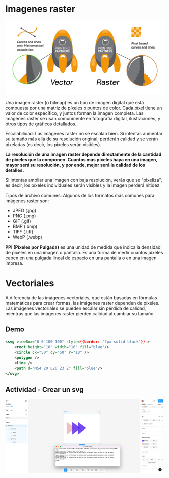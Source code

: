 # Imagenes raster

![Raster vs Vectorial](../../../x-assets/UF1842/raster.vect.png)

Una imagen raster (o bitmap) es un tipo de imagen digital que está compuesta por una matriz de píxeles o puntos de color. Cada píxel tiene un valor de color específico, y juntos forman la imagen completa. Las imágenes raster se usan comúnmente en fotografía digital, ilustraciones, y otros tipos de gráficos detallados.

Escalabilidad: Las imágenes raster no se escalan bien. Si intentas aumentar su tamaño más allá de su resolución original, perderán calidad y se verán pixeladas (es decir, los píxeles serán visibles).

**La resolución de una imagen raster depende directamente de la cantidad de píxeles que la componen. Cuantos más píxeles haya en una imagen, mayor será su resolución, y por ende, mejor será la calidad de los detalles.**

Si intentas ampliar una imagen con baja resolución, verás que se "pixeliza", es decir, los píxeles individuales serán visibles y la imagen perderá nitidez.

Tipos de archivo comunes: Algunos de los formatos más comunes para imágenes raster son:

- JPEG (.jpg)
- PNG (.png)
- GIF (.gif)
- BMP (.bmp)
- TIFF (.tiff)
- WebP (.webp)

**PPI (Píxeles por Pulgada)** es una unidad de medida que indica la densidad de píxeles en una imagen o pantalla. Es una forma de medir cuántos píxeles caben en una pulgada lineal de espacio en una pantalla o en una imagen impresa.



# Vectoriales
A diferencia de las imágenes vectoriales, que están basadas en fórmulas matemáticas para crear formas, las imágenes raster dependen de píxeles. Las imágenes vectoriales se pueden escalar sin pérdida de calidad, mientras que las imágenes raster pierden calidad al cambiar su tamaño.

## Demo

```svg
<svg viewBox="0 0 100 100" style={{border: '2px solid black'}} >
    <rect height="10" width="10" fill="blue"/>
    <circle cx="50" cy="50" r="10" />
    <polygon />
    <line />
    <path d="M54 20 L20 23 Z" fill="blue"/>
</svg>
```

## Actividad - Crear un svg

![Figma](../../../x-assets/UF1842/figma.png)